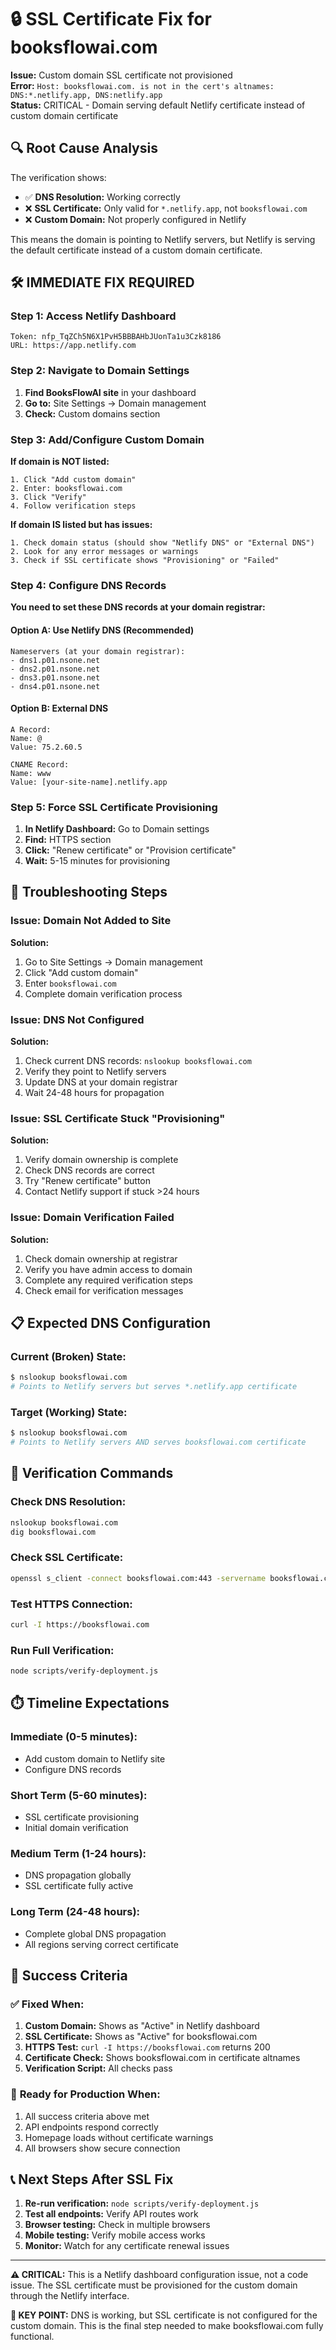 # 🔒 SSL Certificate Fix for booksflowai.com

**Issue:** Custom domain SSL certificate not provisioned  
**Error:** `Host: booksflowai.com. is not in the cert's altnames: DNS:*.netlify.app, DNS:netlify.app`  
**Status:** CRITICAL - Domain serving default Netlify certificate instead of custom domain certificate  

## 🔍 **Root Cause Analysis**

The verification shows:
- ✅ **DNS Resolution:** Working correctly
- ❌ **SSL Certificate:** Only valid for `*.netlify.app`, not `booksflowai.com`
- ❌ **Custom Domain:** Not properly configured in Netlify

This means the domain is pointing to Netlify servers, but Netlify is serving the default certificate instead of a custom domain certificate.

## 🛠️ **IMMEDIATE FIX REQUIRED**

### Step 1: Access Netlify Dashboard
```
Token: nfp_TqZCh5N6X1PvH5BBBAHbJUonTa1u3Czk8186
URL: https://app.netlify.com
```

### Step 2: Navigate to Domain Settings
1. **Find BooksFlowAI site** in your dashboard
2. **Go to:** Site Settings → Domain management
3. **Check:** Custom domains section

### Step 3: Add/Configure Custom Domain
**If domain is NOT listed:**
```
1. Click "Add custom domain"
2. Enter: booksflowai.com
3. Click "Verify"
4. Follow verification steps
```

**If domain IS listed but has issues:**
```
1. Check domain status (should show "Netlify DNS" or "External DNS")
2. Look for any error messages or warnings
3. Check if SSL certificate shows "Provisioning" or "Failed"
```

### Step 4: Configure DNS Records
**You need to set these DNS records at your domain registrar:**

#### Option A: Use Netlify DNS (Recommended)
```
Nameservers (at your domain registrar):
- dns1.p01.nsone.net
- dns2.p01.nsone.net
- dns3.p01.nsone.net
- dns4.p01.nsone.net
```

#### Option B: External DNS
```
A Record:
Name: @
Value: 75.2.60.5

CNAME Record:
Name: www
Value: [your-site-name].netlify.app
```

### Step 5: Force SSL Certificate Provisioning
1. **In Netlify Dashboard:** Go to Domain settings
2. **Find:** HTTPS section
3. **Click:** "Renew certificate" or "Provision certificate"
4. **Wait:** 5-15 minutes for provisioning

## 🔧 **Troubleshooting Steps**

### Issue: Domain Not Added to Site
**Solution:**
1. Go to Site Settings → Domain management
2. Click "Add custom domain"
3. Enter `booksflowai.com`
4. Complete domain verification process

### Issue: DNS Not Configured
**Solution:**
1. Check current DNS records: `nslookup booksflowai.com`
2. Verify they point to Netlify servers
3. Update DNS at your domain registrar
4. Wait 24-48 hours for propagation

### Issue: SSL Certificate Stuck "Provisioning"
**Solution:**
1. Verify domain ownership is complete
2. Check DNS records are correct
3. Try "Renew certificate" button
4. Contact Netlify support if stuck >24 hours

### Issue: Domain Verification Failed
**Solution:**
1. Check domain ownership at registrar
2. Verify you have admin access to domain
3. Complete any required verification steps
4. Check email for verification messages

## 📋 **Expected DNS Configuration**

### Current (Broken) State:
```bash
$ nslookup booksflowai.com
# Points to Netlify servers but serves *.netlify.app certificate
```

### Target (Working) State:
```bash
$ nslookup booksflowai.com
# Points to Netlify servers AND serves booksflowai.com certificate
```

## 🧪 **Verification Commands**

### Check DNS Resolution:
```bash
nslookup booksflowai.com
dig booksflowai.com
```

### Check SSL Certificate:
```bash
openssl s_client -connect booksflowai.com:443 -servername booksflowai.com
```

### Test HTTPS Connection:
```bash
curl -I https://booksflowai.com
```

### Run Full Verification:
```bash
node scripts/verify-deployment.js
```

## ⏱️ **Timeline Expectations**

### Immediate (0-5 minutes):
- Add custom domain to Netlify site
- Configure DNS records

### Short Term (5-60 minutes):
- SSL certificate provisioning
- Initial domain verification

### Medium Term (1-24 hours):
- DNS propagation globally
- SSL certificate fully active

### Long Term (24-48 hours):
- Complete global DNS propagation
- All regions serving correct certificate

## 🎯 **Success Criteria**

### ✅ **Fixed When:**
1. **Custom Domain:** Shows as "Active" in Netlify dashboard
2. **SSL Certificate:** Shows as "Active" for booksflowai.com
3. **HTTPS Test:** `curl -I https://booksflowai.com` returns 200
4. **Certificate Check:** Shows booksflowai.com in certificate altnames
5. **Verification Script:** All checks pass

### 🚀 **Ready for Production When:**
1. All success criteria above met
2. API endpoints respond correctly
3. Homepage loads without certificate warnings
4. All browsers show secure connection

## 📞 **Next Steps After SSL Fix**

1. **Re-run verification:** `node scripts/verify-deployment.js`
2. **Test all endpoints:** Verify API routes work
3. **Browser testing:** Check in multiple browsers
4. **Mobile testing:** Verify mobile access works
5. **Monitor:** Watch for any certificate renewal issues

---

**⚠️ CRITICAL:** This is a Netlify dashboard configuration issue, not a code issue. The SSL certificate must be provisioned for the custom domain through the Netlify interface.

**🔑 KEY POINT:** DNS is working, but SSL certificate is not configured for the custom domain. This is the final step needed to make booksflowai.com fully functional.